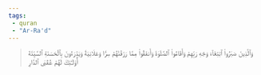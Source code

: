```yaml
---
tags: 
 - quran 
 - "Ar-Ra'd"
---
```


> وَٱلَّذِينَ صَبَرُواْ ٱبۡتِغَآءَ وَجۡهِ رَبِّهِمۡ وَأَقَامُواْ ٱلصَّلَوٰةَ وَأَنفَقُواْ مِمَّا رَزَقۡنَٰهُمۡ سِرّٗا وَعَلَانِيَةٗ وَيَدۡرَءُونَ بِٱلۡحَسَنَةِ ٱلسَّيِّئَةَ أُوْلَـٰٓئِكَ لَهُمۡ عُقۡبَى ٱلدَّارِ
